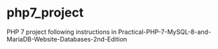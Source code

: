 # php7_project

PHP 7 project following instructions in Practical-PHP-7-MySQL-8-and-MariaDB-Website-Databases-2nd-Edition